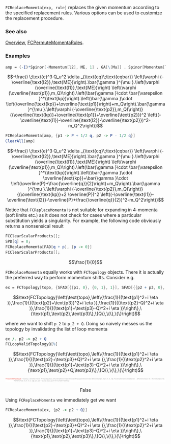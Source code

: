 `FCReplaceMomenta[exp, rule]`  replaces the given momentum according to the specified replacement rules. Various options can be used to customize the replacement procedure.

### See also

[Overview](Extra/FeynCalc.md), [FCPermuteMomentaRules](FCPermuteMomentaRules.md).

### Examples

```mathematica
amp = (-I)*Spinor[-Momentum[l2], ME, 1] . GA[\[Mu]] . Spinor[Momentum[l1], ME, 1]*Spinor[Momentum[p1], SMP["m_Q"], 1] . GS[Polarization[kp, -I, Transversality -> True]] . (GS[kp + p1] + SMP["m_Q"]) . GA[\[Mu]] . Spinor[-Momentum[p2], SMP["m_Q"], 1]*FAD[kp + p1 + p2, Dimension -> 4]*FAD[{-l1 - l2 - p2, SMP["m_Q"]}, Dimension -> 4]*SDF[cq, cqbar]*SMP["e"]^3*SMP["Q_u"]^2
```

$$-\frac{i \;\text{e}^3 Q_u^2 \delta _{\text{cq}\;\text{cqbar}} \left(\varphi (-\overline{\text{l2}},\text{ME})\right).\bar{\gamma }^{\mu }.\left(\varphi (\overline{\text{l1}},\text{ME})\right) \left(\varphi (\overline{\text{p1}},m_Q)\right).\left(\bar{\gamma }\cdot \bar{\varepsilon }^*(\text{kp})\right).\left(\bar{\gamma }\cdot \left(\overline{\text{kp}}+\overline{\text{p1}}\right)+m_Q\right).\bar{\gamma }^{\mu }.\left(\varphi (-\overline{\text{p2}},m_Q)\right)}{(\overline{\text{kp}}+\overline{\text{p1}}+\overline{\text{p2}})^2 \left((-\overline{\text{l1}}-\overline{\text{l2}}-\overline{\text{p2}})^2-m_Q^2\right)}$$

```mathematica
FCReplaceMomenta[amp, {p1 -> P + 1/2 q, p2 -> P - 1/2 q}]
ClearAll[amp]
```

$$-\frac{i \;\text{e}^3 Q_u^2 \delta _{\text{cq}\;\text{cqbar}} \left(\varphi (-\overline{\text{l2}},\text{ME})\right).\bar{\gamma }^{\mu }.\left(\varphi (\overline{\text{l1}},\text{ME})\right) \left(\varphi (\overline{\text{p1}},m_Q)\right).\left(\bar{\gamma }\cdot \bar{\varepsilon }^*(\text{kp})\right).\left(\bar{\gamma }\cdot \overline{\text{kp}}+\bar{\gamma }\cdot \left(\overline{P}+\frac{\overline{q}}{2}\right)+m_Q\right).\bar{\gamma }^{\mu }.\left(\varphi (-\overline{\text{p2}},m_Q)\right)}{(\overline{\text{kp}}+2 \overline{P})^2 \left((-\overline{\text{l1}}-\overline{\text{l2}}-\overline{P}+\frac{\overline{q}}{2})^2-m_Q^2\right)}$$

Notice that `FCReplaceMomenta` is not suitable for expanding in 4-momenta (soft limits etc.) as it does not check for cases where a particular substitution yields a singularity. For example, the following code obviously returns a nonsensical result

```mathematica
FCClearScalarProducts[];
SPD[q] = 0;
FCReplaceMomenta[FAD[q + p], {p -> 0}]
FCClearScalarProducts[];
```

$$\frac{1}{0}$$

`FCReplaceMomenta` equally works with `FCTopology` objects. There it is actually the preferred way to perform momentum shifts. Consider e.g.

```mathematica
ex = FCTopology[topo, {SFAD[{{p1, 0}, {0, 1}, 1}], SFAD[{{p2 + p3, 0}, {0, 1}, 1}], SFAD[{{p2 - Q, 0}, {0, 1}, 1}], SFAD[{{p1 + p3 - Q, 0}, {0, 1}, 1}]}, {p1, p2, p3}, {Q}, {}, {}]
```

$$\text{FCTopology}\left(\text{topo},\left\{\frac{1}{(\text{p1}^2+i \eta )},\frac{1}{((\text{p2}+\text{p3})^2+i \eta )},\frac{1}{((\text{p2}-Q)^2+i \eta )},\frac{1}{((\text{p1}+\text{p3}-Q)^2+i \eta )}\right\},\{\text{p1},\text{p2},\text{p3}\},\{Q\},\{\},\{\}\right)$$

where we want to shift `p_2` to `p_2 + Q`. Doing so naively messes us the topology by invalidating the list of loop momenta

```mathematica
ex /. p2 -> p2 + Q
FCLoopValidTopologyQ[%]
```

$$\text{FCTopology}\left(\text{topo},\left\{\frac{1}{(\text{p1}^2+i \eta )},\frac{1}{((\text{p2}+\text{p3}+Q)^2+i \eta )},\frac{1}{(\text{p2}^2+i \eta )},\frac{1}{((\text{p1}+\text{p3}-Q)^2+i \eta )}\right\},\{\text{p1},\text{p2}+Q,\text{p3}\},\{Q\},\{\},\{\}\right)$$

![0u1i6qpgdpbjs](img/0u1i6qpgdpbjs.svg)

$$\text{False}$$

Using `FCReplaceMomenta` we immediately get we want

```mathematica
FCReplaceMomenta[ex, {p2 -> p2 + Q}]
```

$$\text{FCTopology}\left(\text{topo},\left\{\frac{1}{(\text{p1}^2+i \eta )},\frac{1}{((\text{p2}+\text{p3}+Q)^2+i \eta )},\frac{1}{(\text{p2}^2+i \eta )},\frac{1}{((\text{p1}+\text{p3}-Q)^2+i \eta )}\right\},\{\text{p1},\text{p2},\text{p3}\},\{Q\},\{\},\{\}\right)$$
